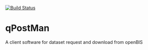 [![Build Status](https://qbic-intranet.am10.uni-tuebingen.de/jenkins/job/qPostMan-development/badge/icon)](https://qbic-intranet.am10.uni-tuebingen.de/jenkins/job/qPostMan-development/)

# qPostMan
A client software for dataset request and download from openBIS

